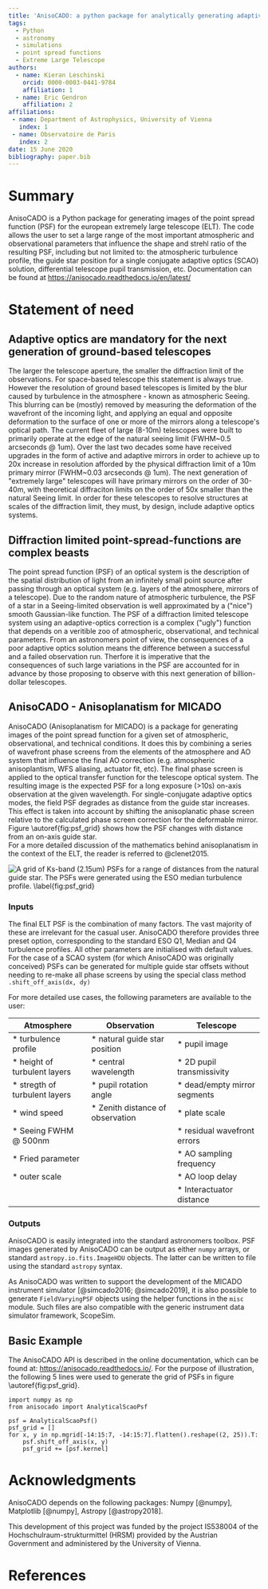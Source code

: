```yaml
---
title: 'AnisoCADO: a python package for analytically generating adaptive optics point spread functions for the Extremely Large Telescope'
tags:
  - Python
  - astronomy
  - simulations
  - point spread functions
  - Extreme Large Telescope
authors:
  - name: Kieran Leschinski
    orcid: 0000-0003-0441-9784
    affiliation: 1
  - name: Eric Gendron
    affiliation: 2 
affiliations:
 - name: Department of Astrophysics, University of Vienna
   index: 1
 - name: Observatoire de Paris
   index: 2
date: 15 June 2020
bibliography: paper.bib
---
```


# Summary

AnisoCADO is a Python package for generating images of the point spread function (PSF) for the european extremely large telescope (ELT). 
The code allows the user to set a large range of the most important atmospheric and observational parameters that influence the shape and strehl ratio of the resulting PSF, including but not limited to: the atmospheric turbulence profile, the guide star position for a single conjugate adaptive optics (SCAO) solution, differential telescope pupil transmission, etc.
Documentation can be found at https://anisocado.readthedocs.io/en/latest/


# Statement of need

## Adaptive optics are mandatory for the next generation of ground-based telescopes
The larger the telescope aperture, the smaller the diffraction limit of the observations. 
For space-based telescope this statement is always true. 
However the resolution of ground based telescopes is limited by the blur caused by turbulence in the atmosphere - known as atmospheric Seeing. 
This blurring can be (mostly) removed by measuring the deformation of the wavefront of the incoming light, and applying an equal and opposite deformation to the surface of one or more of the mirrors along a telescope's optical path.
The current fleet of large (8-10m) telescopes were built to primarily operate at the edge of the natural seeing limit (FWHM~0.5 arcseconds @ 1um). 
Over the last two decades some have received upgrades in the form of active and adaptive mirrors in order to achieve up to 20x increase in resolution afforded by the physical diffraction limit of a 10m primary mirror (FWHM~0.03 arcseconds @ 1um).
The next generation of "extremely large" telescopes will have primary mirrors on the order of 30-40m, with theoretical diffraciton limits on the order of 50x smaller than the natural Seeing limit.
In order for these telescopes to resolve structures at scales of the diffraction limit, they must, by design, include adaptive optics systems.

## Diffraction limited point-spread-functions are complex beasts
The point spread function (PSF) of an optical system is the description of the spatial distribution of light from an infinitely small point source after passing through an optical system (e.g. layers of the atmosphere, mirrors of a telescope).
Due to the random nature of atmospheric turbulence, the PSF of a star in a Seeing-limited observation is well approximated by a ("nice") smooth Gaussian-like function.
The PSF of a diffraction limited telescope system using an adaptive-optics correction is a complex ("ugly") function that depends on a veritible zoo of atmospheric, observational, and technical parameters. 
From an astronomers point of view, the consequences of a poor adaptive optics solution means the difference between a successful and a failed observation run.
Therfore it is imperative that the consequences of such large variations in the PSF are accounted for in advance by those proposing to observe with this next generation of billion-dollar telescopes.


## AnisoCADO - Anisoplanatism for MICADO

AnisoCADO (Anisoplanatism for MICADO) is a package for generating images of the point spread function for a given set of atmospheric, observational, and technical conditions.
It does this by combining a series of wavefront phase screens from the elements of the atmosphere and AO system that influence the final AO correction (e.g. atmospheric anisoplantism, WFS aliasing, actuator fit, etc). 
The final phase screen is applied to the optical transfer function for the telescope optical system. 
The resulting image is the expected PSF for a long exposure (>10s) on-axis observation at the given wavelength.
For single-conjugate adaptive optics modes, the field PSF degrades as distance from the guide star increases. 
This effect is taken into account by shifting the anisoplanatic phase screen relative to the calculated phase screen correction for the deformable mirror. 
Figure \autoref{fig:psf_grid} shows how the PSF changes with distance from an on-axis guide star.   
For a more detailed discussion of the mathematics behind anisoplanatism in the context of the ELT, the reader is referred to @clenet2015.

![A grid of Ks-band (2.15um) PSFs for a range of distances from the natural guide star. 
The PSFs were generated using the ESO median turbulence profile. 
\label{fig:psf_grid}](Ks-band_psf_grid.png)


### Inputs
The final ELT PSF is the combination of many factors. The vast majority of these are irrelevant for the casual user. 
AnisoCADO therefore provides three preset option, corresponding to the standard ESO Q1, Median and Q4 turbulence profiles.
All other parameters are initialised with default values.
For the case of a SCAO system (for which AnisoCADO was originally conceived) PSFs can be generated for multiple guide star offsets without needing to re-make all phase screens by using the special class method ``.shift_off_axis(dx, dy)``  

For more detailed use cases, the following parameters are available to the user:

| Atmosphere                    | Observation                      | Telescope                    |
|-------------------------------|----------------------------------|------------------------------|
| * turbulence profile          | * natural guide star position    | * pupil image                |
| * height of turbulent layers  | * central wavelength             | * 2D pupil transmissivity    |
| * stregth of turbulent layers | * pupil rotation angle           | * dead/empty mirror segments |
| * wind speed                  | * Zenith distance of observation | * plate scale                |
| * Seeing FWHM @ 500nm         |                                  | * residual wavefront errors  |
| * Fried parameter             |                                  | * AO sampling frequency      |
| * outer scale                 |                                  | * AO loop delay              |
|                               |                                  | * Interactuator distance     |



### Outputs

AnisoCADO is easily integrated into the standard astronomers toolbox. 
PSF images generated by AnisoCADO can be output as either ``numpy`` arrays, or standard ``astropy.io.fits.ImageHDU`` objects. 
The latter can be written to file using the standard ``astropy`` syntax.

As AnisoCADO was written to support the development of the MICADO instrument simulator [@simcado2016; @simcado2019], it is also possible to generate ``FieldVaryingPSF`` objects using the helper functions in the ``misc`` module.
Such files are also compatible with the generic instrument data simulator framework, ScopeSim.


Basic Example
-------------
The AnisoCADO API is described in the online documentation, which can be found at: <https://anisocado.readthedocs.io/>. For the purpose of illustration, the following 5 lines were used to generate the grid of PSFs in figure \autoref{fig:psf_grid}.

```
import numpy as np
from anisocado import AnalyticalScaoPsf

psf = AnalyticalScaoPsf()
psf_grid = []
for x, y in np.mgrid[-14:15:7, -14:15:7].flatten().reshape((2, 25)).T:
    psf.shift_off_axis(x, y)
    psf_grid += [psf.kernel]
```


# Acknowledgments

AnisoCADO depends on the following packages: 
Numpy [@numpy],
Matplotlib [@numpy],
Astropy [@astropy2018].

This development of this project was funded by the project IS538004 of the Hochschulraum-strukturmittel (HRSM) provided by the Austrian Government and administered by the University of Vienna.


# References
